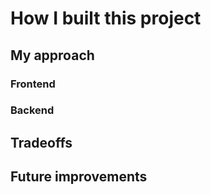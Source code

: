 # How I built this project

## My approach

### Frontend

### Backend

## Tradeoffs

## Future improvements
